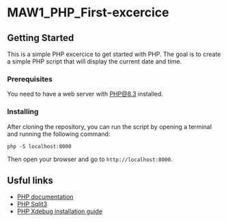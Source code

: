 # MAW1_PHP_First-excercice
## Getting Started
This is a simple PHP excercice to get started with PHP. The goal is to create a simple PHP script that will display the current date and time.

### Prerequisites
You need to have a web server with PHP@8.3 installed.

### Installing
After cloning the repository, you can run the script by opening a terminal and running the following command:
```
php -S localhost:8000
```
Then open your browser and go to `http://localhost:8000`.

## Usful links
- [PHP documentation](https://www.php.net/docs.php)
- [PHP Sqlit3](https://www.php.net/manual/en/book.sqlite3.php)
- [PHP Xdebug installation guide](https://github.com/EthannSchneider/MAW1_PHP_First-excercice/wiki/Xdebug-installation-guide)